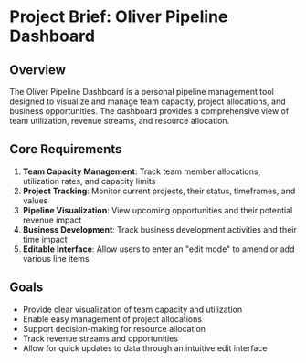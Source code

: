 # Project Brief: Oliver Pipeline Dashboard

## Overview
The Oliver Pipeline Dashboard is a personal pipeline management tool designed to visualize and manage team capacity, project allocations, and business opportunities. The dashboard provides a comprehensive view of team utilization, revenue streams, and resource allocation.

## Core Requirements
1. **Team Capacity Management**: Track team member allocations, utilization rates, and capacity limits
2. **Project Tracking**: Monitor current projects, their status, timeframes, and values
3. **Pipeline Visualization**: View upcoming opportunities and their potential revenue impact
4. **Business Development**: Track business development activities and their time impact
5. **Editable Interface**: Allow users to enter an "edit mode" to amend or add various line items

## Goals
- Provide clear visualization of team capacity and utilization
- Enable easy management of project allocations
- Support decision-making for resource allocation
- Track revenue streams and opportunities
- Allow for quick updates to data through an intuitive edit interface

